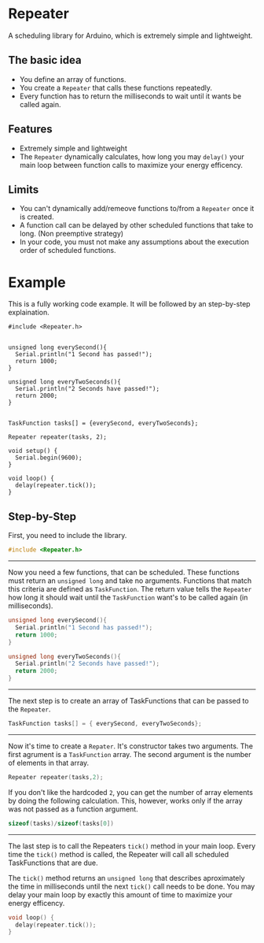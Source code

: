 Repeater
========

A scheduling library for Arduino, which is extremely simple and lightweight. 


The basic idea
--------------

- You define an array of functions.
- You create a `Repeater` that calls these functions repeatedly.
- Every function has to return the milliseconds to wait until it wants be called again.


Features
--------

- Extremely simple and lightweight 
- The `Repeater` dynamically calculates, how long you may `delay()` your main loop between function calls to maximize your energy efficency.


Limits
------

- You can't dynamically add/remeove functions to/from a `Repeater` once it is created. 
- A function call can be delayed by other scheduled functions that take to long. (Non preemptive strategy)
- In your code, you must not make any assumptions about the execution order of scheduled functions. 


Example
=======

This is a fully working code example. It will be followed by an step-by-step explaination.

```cp
#include <Repeater.h>


unsigned long everySecond(){
  Serial.println("1 Second has passed!");
  return 1000;
}

unsigned long everyTwoSeconds(){
  Serial.println("2 Seconds have passed!");
  return 2000;
}


TaskFunction tasks[] = {everySecond, everyTwoSeconds};

Repeater repeater(tasks, 2);

void setup() {
  Serial.begin(9600);
}

void loop() {
  delay(repeater.tick());       
}

```


Step-by-Step
-----------


First, you need to include the library.

```cpp
#include <Repeater.h>
````

----------

Now you need a few functions, that can be scheduled. These functions must return an `unsigned long` and
take no arguments. Functions that match this criteria are defined as `TaskFunction`. The return value tells the `Repeater` how long it should wait until the `TaskFunction` want's to be called again (in milliseconds).

```cpp
unsigned long everySecond(){
  Serial.println("1 Second has passed!");
  return 1000;
}

unsigned long everyTwoSeconds(){
  Serial.println("2 Seconds have passed!");
  return 2000;
}
```

----------

The next step is to create an array of TaskFunctions that can be passed to the `Repeater`.

```cpp
TaskFunction tasks[] = { everySecond, everyTwoSeconds};
```

----------

Now it's time to create a `Repater`. It's constructor takes two arguments. 
The first agrument is a `TaskFunction` array. The second argument is the number of elements in that array.

```cpp
Repeater repeater(tasks,2);
```

If you don't like the hardcoded `2`, you can get the number of array elements by doing the following calculation. This, however, works only if the array was not passed as a function argument.

```cpp
sizeof(tasks)/sizeof(tasks[0])
```

----------

The last step is to call the Repeaters `tick()` method in your main loop. Every time the `tick()` method is called, the Repeater will call all scheduled TaskFunctions that are due.

The `tick()` method returns an `unsigned long` that describes aproximately the time in milliseconds until the next `tick()` call needs to be done. You may delay your main loop by exactly this amount of time to maximize your energy efficency.


```cpp
void loop() {
  delay(repeater.tick());       
}
```




